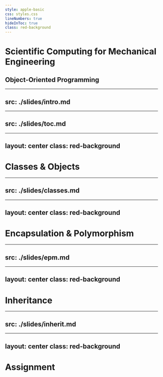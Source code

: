```yaml
---
style: apple-basic
css: styles.css
lineNumbers: true
hideInToc: true
class: red-background
---
```


#  Scientific Computing for Mechanical Engineering
##  Object-Oriented Programming

---
src: ./slides/intro.md
---

---
src: ./slides/toc.md
---

<!-- table of contents -->

---
layout: center
class: red-background
---

# Classes & Objects

---
src: ./slides/classes.md
---

<!-- slides imported from python.md -->

---
layout: center
class: red-background
---

# Encapsulation & Polymorphism

---
src: ./slides/epm.md
---

<!-- slides imported from oop.md -->

---
layout: center
class: red-background
---

# Inheritance

---
src: ./slides/inherit.md
---

<!-- slides imported from oop.md -->

---
layout: center
class: red-background
---

# Assignment

